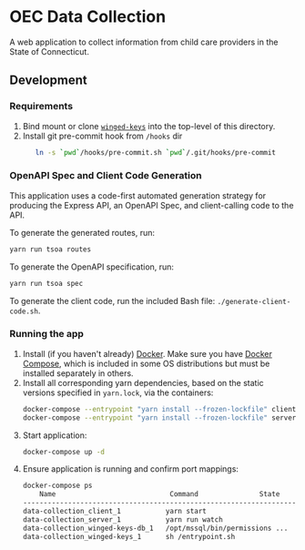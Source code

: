 # OEC Data Collection

A web application to collect information from child care providers in the State of Connecticut.

## Development

### Requirements
1. Bind mount or clone [`winged-keys`](https://github.com/ctoec/winged-keys) into the top-level of this directory.
2. Install git pre-commit hook from `/hooks` dir
    ```sh
       ln -s `pwd`/hooks/pre-commit.sh `pwd`/.git/hooks/pre-commit
    ```

### OpenAPI Spec and Client Code Generation
This application uses a code-first automated generation strategy for producing the Express API, an OpenAPI Spec, and client-calling code to the API.

To generate the generated routes, run:
```bash
yarn run tsoa routes
```

To generate the OpenAPI specification, run:
```bash
yarn run tsoa spec
```

To generate the client code, run the included Bash file: `./generate-client-code.sh`.

### Running the app
1. Install (if you haven't already) [Docker](https://hub.docker.com/search?q=&type=edition&offering=community). Make sure you have [Docker Compose](https://docs.docker.com/compose/install/), which is included in some OS distributions but must be installed separately in others.
2. Install all corresponding yarn dependencies, based on the static versions specified in `yarn.lock`, via the containers:
    ```sh
    docker-compose --entrypoint "yarn install --frozen-lockfile" client
    docker-compose --entrypoint "yarn install --frozen-lockfile" server
    ```
3. Start application:
    ```sh
    docker-compose up -d
    ```
4. Ensure application is running and confirm port mappings:
    ```sh
    docker-compose ps
        Name                            Command               State           Ports                
    --------------------------------------------------------------------------------------------------       
    data-collection_client_1           yarn start                       Up      0.0.0.0:5000->3000/tcp       
    data-collection_server_1           yarn run watch                   Up      0.0.0.0:5001->3000/tcp       
    data-collection_winged-keys-db_1   /opt/mssql/bin/permissions ...   Up      1433/tcp                     
    data-collection_winged-keys_1      sh /entrypoint.sh                Up      0.0.0.0:5050->5050/tcp       

    ```
